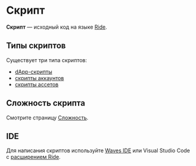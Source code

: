 # Скрипт

**Скрипт** — исходный код на языке [Ride](/ru/ride/about-ride).

## Типы скриптов

Существует три типа скриптов:

* [dApp-скрипты](/ru/ride/script/script-types/dapp-script)
* [скрипты аккаунтов](/ru/ride/script/script-types/account-script)
* [скрипты ассетов](/ru/ride/script/script-types/asset-script)

## Сложность скрипта

Смотрите страницу [Сложность](/ru/ride/base-concepts/complexity).

## IDE

Для написания скриптов используйте [Waves IDE](/ru/building-apps/smart-contracts/tools/waves-ide) или Visual Studio Code с [расширением Ride](https://marketplace.visualstudio.com/items?itemName=wavesplatform.waves-ride).
